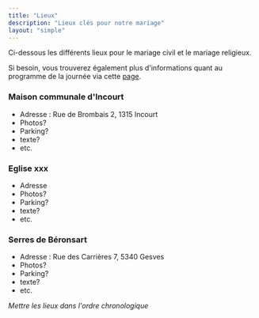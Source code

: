 ```yaml
---
title: "Lieux"
description: "Lieux clés pour notre mariage"
layout: "simple"
---
```


Ci-dessous les différents lieux pour le mariage civil et le mariage religieux.

Si besoin, vous trouverez également plus d'informations quant au programme de la journée via cette [page](/programme/).

### Maison communale d'Incourt

- Adresse : Rue de Brombais 2, 1315 Incourt
- Photos?
- Parking?
- texte?
- etc.

### Eglise xxx

- Adresse
- Photos?
- Parking?
- texte?
- etc.

### Serres de Béronsart

- Adresse : Rue des Carrières 7, 5340 Gesves
- Photos?
- Parking?
- texte?
- etc.

*Mettre les lieux dans l'ordre chronologique*


